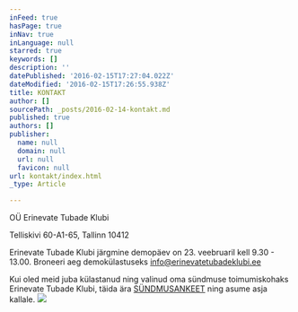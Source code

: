 ```yaml
---
inFeed: true
hasPage: true
inNav: true
inLanguage: null
starred: true
keywords: []
description: ''
datePublished: '2016-02-15T17:27:04.022Z'
dateModified: '2016-02-15T17:26:55.938Z'
title: KONTAKT
author: []
sourcePath: _posts/2016-02-14-kontakt.md
published: true
authors: []
publisher:
  name: null
  domain: null
  url: null
  favicon: null
url: kontakt/index.html
_type: Article

---
```

OÜ Erinevate Tubade Klubi

Telliskivi 60-A1-65, Tallinn 10412

Erinevate Tubade Klubi järgmine demopäev on 23\. veebruaril kell 9.30 - 13.00\. Broneeri aeg demokülastuseks info@erinevatetubadeklubi.ee

Kui oled meid juba külastanud ning valinud oma sündmuse toimumiskohaks Erinevate Tubade Klubi, täida ära [SÜNDMUSANKEET][0] ning asume asja kallale.
![](https://the-grid-user-content.s3-us-west-2.amazonaws.com/2fcc67bf-3d32-4b0b-a304-9f8875eb752d.png)

[0]: http://www.123contactform.com/form-1810156/ETK-Paering